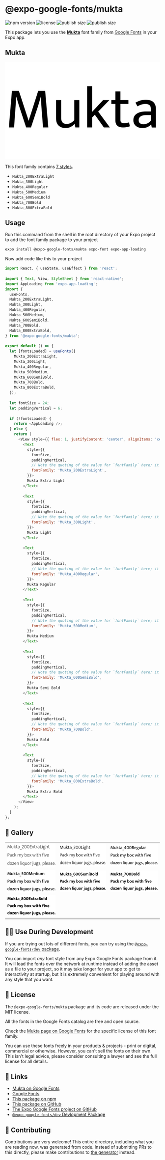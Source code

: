 # @expo-google-fonts/mukta

![npm version](https://flat.badgen.net/npm/v/@expo-google-fonts/mukta)
![license](https://flat.badgen.net/github/license/expo/google-fonts)
![publish size](https://flat.badgen.net/packagephobia/install/@expo-google-fonts/mukta)
![publish size](https://flat.badgen.net/packagephobia/publish/@expo-google-fonts/mukta)

This package lets you use the [**Mukta**](https://fonts.google.com/specimen/Mukta) font family from [Google Fonts](https://fonts.google.com/) in your Expo app.

## Mukta

![Mukta](./font-family.png)

This font family contains [7 styles](#-gallery).

- `Mukta_200ExtraLight`
- `Mukta_300Light`
- `Mukta_400Regular`
- `Mukta_500Medium`
- `Mukta_600SemiBold`
- `Mukta_700Bold`
- `Mukta_800ExtraBold`

## Usage

Run this command from the shell in the root directory of your Expo project to add the font family package to your project
```sh
expo install @expo-google-fonts/mukta expo-font expo-app-loading
```

Now add code like this to your project
```js
import React, { useState, useEffect } from 'react';

import { Text, View, StyleSheet } from 'react-native';
import AppLoading from 'expo-app-loading';
import {
  useFonts,
  Mukta_200ExtraLight,
  Mukta_300Light,
  Mukta_400Regular,
  Mukta_500Medium,
  Mukta_600SemiBold,
  Mukta_700Bold,
  Mukta_800ExtraBold,
} from '@expo-google-fonts/mukta';

export default () => {
  let [fontsLoaded] = useFonts({
    Mukta_200ExtraLight,
    Mukta_300Light,
    Mukta_400Regular,
    Mukta_500Medium,
    Mukta_600SemiBold,
    Mukta_700Bold,
    Mukta_800ExtraBold,
  });

  let fontSize = 24;
  let paddingVertical = 6;

  if (!fontsLoaded) {
    return <AppLoading />;
  } else {
    return (
      <View style={{ flex: 1, justifyContent: 'center', alignItems: 'center' }}>
        <Text
          style={{
            fontSize,
            paddingVertical,
            // Note the quoting of the value for `fontFamily` here; it expects a string!
            fontFamily: 'Mukta_200ExtraLight',
          }}>
          Mukta Extra Light
        </Text>

        <Text
          style={{
            fontSize,
            paddingVertical,
            // Note the quoting of the value for `fontFamily` here; it expects a string!
            fontFamily: 'Mukta_300Light',
          }}>
          Mukta Light
        </Text>

        <Text
          style={{
            fontSize,
            paddingVertical,
            // Note the quoting of the value for `fontFamily` here; it expects a string!
            fontFamily: 'Mukta_400Regular',
          }}>
          Mukta Regular
        </Text>

        <Text
          style={{
            fontSize,
            paddingVertical,
            // Note the quoting of the value for `fontFamily` here; it expects a string!
            fontFamily: 'Mukta_500Medium',
          }}>
          Mukta Medium
        </Text>

        <Text
          style={{
            fontSize,
            paddingVertical,
            // Note the quoting of the value for `fontFamily` here; it expects a string!
            fontFamily: 'Mukta_600SemiBold',
          }}>
          Mukta Semi Bold
        </Text>

        <Text
          style={{
            fontSize,
            paddingVertical,
            // Note the quoting of the value for `fontFamily` here; it expects a string!
            fontFamily: 'Mukta_700Bold',
          }}>
          Mukta Bold
        </Text>

        <Text
          style={{
            fontSize,
            paddingVertical,
            // Note the quoting of the value for `fontFamily` here; it expects a string!
            fontFamily: 'Mukta_800ExtraBold',
          }}>
          Mukta Extra Bold
        </Text>
      </View>
    );
  }
};

```

## 🔡 Gallery


||||
|-|-|-|
|![Mukta_200ExtraLight](./Mukta_200ExtraLight.ttf.png)|![Mukta_300Light](./Mukta_300Light.ttf.png)|![Mukta_400Regular](./Mukta_400Regular.ttf.png)||
|![Mukta_500Medium](./Mukta_500Medium.ttf.png)|![Mukta_600SemiBold](./Mukta_600SemiBold.ttf.png)|![Mukta_700Bold](./Mukta_700Bold.ttf.png)||
|![Mukta_800ExtraBold](./Mukta_800ExtraBold.ttf.png)||||


## 👩‍💻 Use During Development

If you are trying out lots of different fonts, you can try using the [`@expo-google-fonts/dev` package](https://github.com/expo/google-fonts/tree/master/font-packages/dev#readme).

You can import *any* font style from any Expo Google Fonts package from it. It will load the fonts
over the network at runtime instead of adding the asset as a file to your project, so it may take longer
for your app to get to interactivity at startup, but it is extremely convenient
for playing around with any style that you want.

## 📖 License

The `@expo-google-fonts/mukta` package and its code are released under the MIT license.

All the fonts in the Google Fonts catalog are free and open source.

Check the [Mukta page on Google Fonts](https://fonts.google.com/specimen/Mukta) for the specific license of this font family.

You can use these fonts freely in your products & projects - print or digital, commercial or otherwise. However, you can't sell the fonts on their own. This isn't legal advice, please consider consulting a lawyer and see the full license for all details.

## 🔗 Links

- [Mukta on Google Fonts](https://fonts.google.com/specimen/Mukta)
- [Google Fonts](https://fonts.google.com/)
- [This package on npm](https://www.npmjs.com/package/@expo-google-fonts/mukta)
- [This package on GitHub](https://github.com/expo/google-fonts/tree/master/font-packages/mukta)
- [The Expo Google Fonts project on GitHub](https://github.com/expo/google-fonts)
- [`@expo-google-fonts/dev` Devlopment Package](https://github.com/expo/google-fonts/tree/master/font-packages/dev)

## 🤝 Contributing

Contributions are very welcome! This entire directory, including what you are reading now, was generated from code. Instead of submitting PRs to this directly, please make contributions to [the generator](https://github.com/expo/google-fonts/tree/master/packages/generator) instead.

